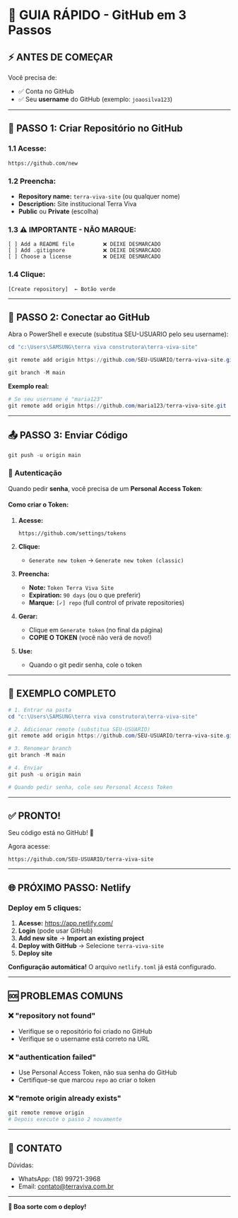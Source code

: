 # 🚀 GUIA RÁPIDO - GitHub em 3 Passos

## ⚡ ANTES DE COMEÇAR

Você precisa de:
- ✅ Conta no GitHub
- ✅ Seu **username** do GitHub (exemplo: `joaosilva123`)

---

## 📝 PASSO 1: Criar Repositório no GitHub

### 1.1 Acesse:
```
https://github.com/new
```

### 1.2 Preencha:
- **Repository name:** `terra-viva-site` (ou qualquer nome)
- **Description:** Site institucional Terra Viva
- **Public** ou **Private** (escolha)

### 1.3 ⚠️ IMPORTANTE - NÃO MARQUE:
```
[ ] Add a README file         ❌ DEIXE DESMARCADO
[ ] Add .gitignore            ❌ DEIXE DESMARCADO  
[ ] Choose a license          ❌ DEIXE DESMARCADO
```

### 1.4 Clique:
```
[Create repository]  ← Botão verde
```

---

## 🔗 PASSO 2: Conectar ao GitHub

Abra o PowerShell e execute (substitua SEU-USUARIO pelo seu username):

```powershell
cd "c:\Users\SAMSUNG\terra viva construtora\terra-viva-site"

git remote add origin https://github.com/SEU-USUARIO/terra-viva-site.git

git branch -M main
```

**Exemplo real:**
```powershell
# Se seu username é "maria123"
git remote add origin https://github.com/maria123/terra-viva-site.git
```

---

## 📤 PASSO 3: Enviar Código

```powershell
git push -u origin main
```

### 🔐 Autenticação

Quando pedir **senha**, você precisa de um **Personal Access Token**:

#### Como criar o Token:

1. **Acesse:**
   ```
   https://github.com/settings/tokens
   ```

2. **Clique:**
   - `Generate new token` → `Generate new token (classic)`

3. **Preencha:**
   - **Note:** `Token Terra Viva Site`
   - **Expiration:** `90 days` (ou o que preferir)
   - **Marque:** `[✓] repo` (full control of private repositories)

4. **Gerar:**
   - Clique em `Generate token` (no final da página)
   - **COPIE O TOKEN** (você não verá de novo!)

5. **Use:**
   - Quando o git pedir senha, cole o token

---

## 🎯 EXEMPLO COMPLETO

```powershell
# 1. Entrar na pasta
cd "c:\Users\SAMSUNG\terra viva construtora\terra-viva-site"

# 2. Adicionar remote (substitua SEU-USUARIO)
git remote add origin https://github.com/SEU-USUARIO/terra-viva-site.git

# 3. Renomear branch
git branch -M main

# 4. Enviar
git push -u origin main

# Quando pedir senha, cole seu Personal Access Token
```

---

## ✅ PRONTO!

Seu código está no GitHub! 🎉

Agora acesse:
```
https://github.com/SEU-USUARIO/terra-viva-site
```

---

## 🌐 PRÓXIMO PASSO: Netlify

### Deploy em 5 cliques:

1. **Acesse:** https://app.netlify.com/
2. **Login** (pode usar GitHub)
3. **Add new site** → **Import an existing project**
4. **Deploy with GitHub** → Selecione `terra-viva-site`
5. **Deploy site**

**Configuração automática!** O arquivo `netlify.toml` já está configurado.

---

## 🆘 PROBLEMAS COMUNS

### ❌ "repository not found"
- Verifique se o repositório foi criado no GitHub
- Verifique se o username está correto na URL

### ❌ "authentication failed"
- Use Personal Access Token, não sua senha do GitHub
- Certifique-se que marcou `repo` ao criar o token

### ❌ "remote origin already exists"
```powershell
git remote remove origin
# Depois execute o passo 2 novamente
```

---

## 📱 CONTATO

Dúvidas:
- WhatsApp: (18) 99721-3968
- Email: contato@terraviva.com.br

---

**🎉 Boa sorte com o deploy!**
